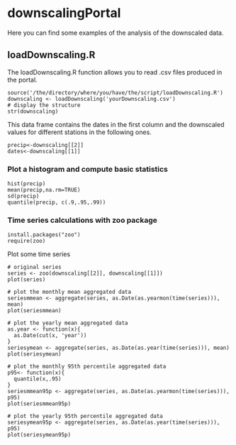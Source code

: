 downscalingPortal
=================

Here you can find some examples of the analysis of the downscaled data.

## loadDownscaling.R ##


The loadDownscaling.R function allows you to read .csv files produced in the portal.

```
source('/the/directory/where/you/have/the/script/loadDownscaling.R')
downscaling <- loadDownscaling('yourDownscaling.csv')
# display the structure
str(downscaling)
```

This data frame contains the dates in the first column and the downscaled values for different stations in the following ones.

```
precip<-downscaling[[2]]
dates<-downscaling[[1]]
```

### Plot a histogram and compute basic statistics ###

```
hist(precip)
mean(precip,na.rm=TRUE)
sd(precip)
quantile(precip, c(.9,.95,.99))
```

### Time series calculations with zoo package ###

```
install.packages("zoo")
require(zoo)
```

Plot some time series

```
# original series
series <- zoo(downscaling[[2]], downscaling[[1]])
plot(series)

# plot the monthly mean aggregated data
seriesmmean <- aggregate(series, as.Date(as.yearmon(time(series))), mean)
plot(seriesmmean)

# plot the yearly mean aggregated data
as.year <- function(x){
  as.Date(cut(x, 'year'))
}
seriesymean <- aggregate(series, as.Date(as.year(time(series))), mean)
plot(seriesymean)

# plot the monthly 95th percentile aggregated data
p95<- function(x){
  quantile(x,.95)
}
seriesmmean95p <- aggregate(series, as.Date(as.yearmon(time(series))), p95)
plot(seriesmmean95p)

# plot the yearly 95th percentile aggregated data
seriesymean95p <- aggregate(series, as.Date(as.year(time(series))), p95)
plot(seriesymean95p)
```
